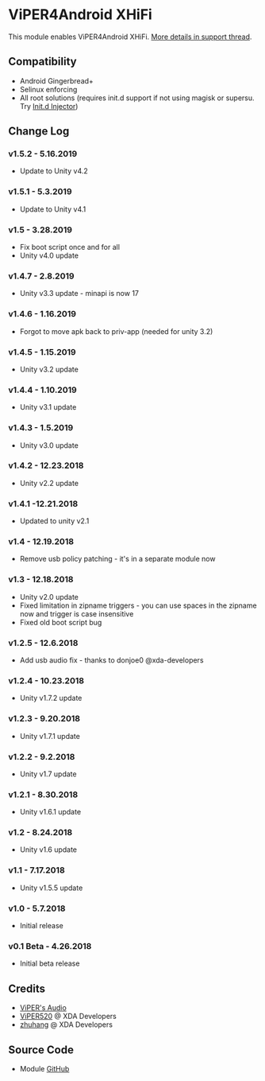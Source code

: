 # ViPER4Android XHiFi
This module enables ViPER4Android XHiFi. [More details in support thread](https://forum.xda-developers.com/apps/magisk/module-viper4android-fx-2-5-0-5-t3577058).

## Compatibility
* Android Gingerbread+
* Selinux enforcing
* All root solutions (requires init.d support if not using magisk or supersu. Try [Init.d Injector](https://forum.xda-developers.com/android/software-hacking/mod-universal-init-d-injector-wip-t3692105))

## Change Log
### v1.5.2 - 5.16.2019
* Update to Unity v4.2

### v1.5.1 - 5.3.2019
* Update to Unity v4.1

### v1.5 - 3.28.2019
* Fix boot script once and for all
* Unity v4.0 update

### v1.4.7 - 2.8.2019
* Unity v3.3 update - minapi is now 17

### v1.4.6 - 1.16.2019
* Forgot to move apk back to priv-app (needed for unity 3.2)

### v1.4.5 - 1.15.2019
* Unity v3.2 update

### v1.4.4 - 1.10.2019
* Unity v3.1 update

### v1.4.3 - 1.5.2019
* Unity v3.0 update

### v1.4.2 - 12.23.2018
* Unity v2.2 update

### v1.4.1 -12.21.2018
* Updated to unity v2.1

### v1.4 - 12.19.2018
* Remove usb policy patching - it's in a separate module now

### v1.3 - 12.18.2018
* Unity v2.0 update
* Fixed limitation in zipname triggers - you can use spaces in the zipname now and trigger is case insensitive
* Fixed old boot script bug

### v1.2.5 - 12.6.2018
* Add usb audio fix - thanks to donjoe0 @xda-developers

### v1.2.4 - 10.23.2018
* Unity v1.7.2 update

### v1.2.3 - 9.20.2018
* Unity v1.7.1 update

### v1.2.2 - 9.2.2018
* Unity v1.7 update

### v1.2.1 - 8.30.2018
* Unity v1.6.1 update

### v1.2 - 8.24.2018
* Unity v1.6 update

### v1.1 - 7.17.2018
* Unity v1.5.5 update

### v1.0 - 5.7.2018
* Initial release

### v0.1 Beta - 4.26.2018
* Initial beta release

## Credits
* [ViPER's Audio](http://vipersaudio.com/blog/)
* [ViPER520](http://vipersaudio.com/blog/) @ XDA Developers
* [zhuhang](https://forum.xda-developers.com/showthread.php?t=2191223) @ XDA Developers

## Source Code
* Module [GitHub](https://github.com/therealahrion/ViPER4Android-XHIFI)
